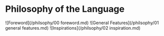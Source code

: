 # Philosophy of the Language

![Foreword](/philsophy/00 foreword.md)
![General Features](/philsophy/01 general features.md)
![Inspirations](/philsophy/02 inspiration.md)
